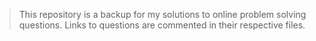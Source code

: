 >This repository is a backup for my solutions to online problem solving questions. Links to questions are commented in their respective files.
